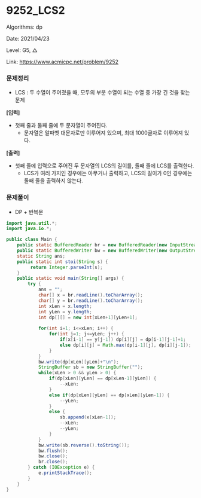 # 9252_LCS2

Algorithms: dp

Date: 2021/04/23

Level: G5, △

Link: https://www.acmicpc.net/problem/9252

### 문제정리

- LCS : 두 수열이 주어졌을 때, 모두의 부분 수열이 되는 수열 중 가장 긴 것을 찾는 문제

**[입력]**

- 첫째 줄과 둘째 줄에 두 문자열이 주어진다.
    - 문자열은 알파벳 대문자로만 이루어져 있으며, 최대 1000글자로 이루어져 있다.

**[출력]**

- 첫째 줄에 입력으로 주어진 두 문자열의 LCS의 길이를, 둘째 줄에 LCS를 출력한다.
    - LCS가 여러 가지인 경우에는 아무거나 출력하고, LCS의 길이가 0인 경우에는 둘째 줄을 출력하지 않는다.

### 문제풀이

- DP +   반복문

```java
import java.util.*;
import java.io.*;

public class Main {
	public static BufferedReader br = new BufferedReader(new InputStreamReader(System.in));
	public static BufferedWriter bw = new BufferedWriter(new OutputStreamWriter(System.out));	
	static String ans;
	public static int stoi(String s) {
		 return Integer.parseInt(s);
	}
	public static void main(String[] args) {
		try {
			ans = "";
			char[] x = br.readLine().toCharArray();
			char[] y = br.readLine().toCharArray();
			int xLen = x.length;
			int yLen = y.length;
			int dp[][] = new int[xLen+1][yLen+1];
			
			for(int i=1; i<=xLen; i++) {
				for(int j=1; j<=yLen; j++) {
					if(x[i-1] == y[j-1]) dp[i][j] = dp[i-1][j-1]+1;
					else dp[i][j] = Math.max(dp[i-1][j], dp[i][j-1]);
				}
			}
			bw.write(dp[xLen][yLen]+"\n");
			StringBuffer sb = new StringBuffer("");
			while(xLen > 0 && yLen > 0) {
				if(dp[xLen][yLen] == dp[xLen-1][yLen]) {
					--xLen;
				}
				else if(dp[xLen][yLen] == dp[xLen][yLen-1]) {
					--yLen;
				}
				else {
					sb.append(x[xLen-1]);
					--xLen;
					--yLen;
				}
			}
			bw.write(sb.reverse().toString());
			bw.flush();
			bw.close();
			br.close();
		} catch (IOException e) {
			e.printStackTrace();
		}
	}
}
```